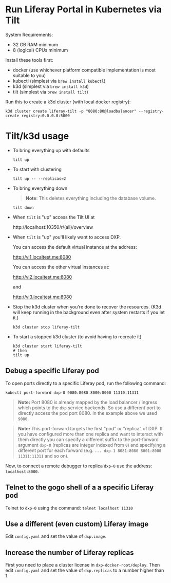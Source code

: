 # Run Liferay Portal in Kubernetes via Tilt

System Requirements:
* 32 GB RAM minimum
* 8 (logical) CPUs minimum

Install these tools first:
* docker (use whichever platform compatible implementation is most suitable to you)
* kubectl (simplest via `brew install kubectl`)
* k3d (simplest via `brew install k3d`)
* tilt (simplest via `brew install tilt`)

Run this to create a k3d cluster (with local docker registry):

```shell
k3d cluster create liferay-tilt -p "8080:80@loadbalancer" --registry-create registry:0.0.0.0:5000
```

# Tilt/k3d usage

* To bring everything up with defaults

  ```shell
  tilt up
  ```

* To start with clustering

  ```shell
  tilt up -- --replicas=2
  ```

* To bring everything down

  > __Note__: This deletes everything including the database volume.

  ```shell
  tilt down
  ```

* When `tilt` is "up" access the Tilt UI at

  http://localhost:10350/r/(all)/overview

* When `tilt` is "up" you'll likely want to access DXP.

  You can access the default virtual instance at the address:

  http://vi1.localtest.me:8080

  You can access the other virtual instances at:

  http://vi2.localtest.me:8080

  and

  http://vi3.localtest.me:8080

* Stop the k3d cluster when you're done to recover the resources. (K3d will keep running in the background even after system restarts if you let it.)

  ```shell
  k3d cluster stop liferay-tilt
  ```

* To start a stopped k3d cluster (to avoid having to recreate it)

  ```shell
  k3d cluster start liferay-tilt
  # then
  tilt up
  ```

## Debug a specific Liferay pod

To open ports directly to a specific Liferay pod, run the following command:

```
kubectl port-forward dxp-0 9080:8080 8000:8000 11310:11311
```

> __Note:__ Port 8080 is already mapped by the load balancer / ingress which points to the `dxp` service backends. So use a different port to directly access the pod port 8080. In the example above we used `9080`.

> __Note:__ This port-forward targets the first "pod" or "replica" of DXP. If you have configured more than one replica and want to interact with them directly you can specify a different suffix to the port-forward argument `dxp-0` (replicas are integer indexed from `0`) and specifying a different port for each forward (e.g. `... dxp-1 8081:8080 8001:8000 11311:11311` and so on).

Now, to connect a remote debugger to replica `dxp-0` use the address: `localhost:8000`.

## Telnet to the gogo shell of a a specific Liferay pod

Telnet to `dxp-0` using the command: `telnet localhost 11310`

## Use a different (even custom) Liferay image

Edit `config.yaml` and set the value of `dxp.image`.

## Increase the number of Liferay replicas

First you need to place a cluster license in `dxp-docker-root/deploy`. Then
edit `config.yaml` and set the value of `dxp.replicas` to a number higher than 1.
